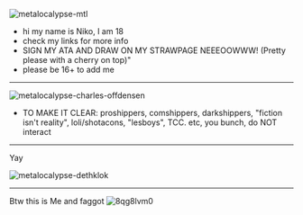 
![metalocalypse-mtl](https://github.com/user-attachments/assets/7cdf2554-295c-4462-bf67-9d208fedff28)


- hi my name is Niko, I am 18
- check my links for more info
- SIGN MY ATA AND DRAW ON MY STRAWPAGE NEEEOOWWW! (Pretty please with a cherry on top)"
- please be 16+ to add me
- ------------------------------------------------------------------------------------------------------

![metalocalypse-charles-offdensen](https://github.com/user-attachments/assets/ce619eb6-e589-450f-a1d6-44d801ed22f7)
- TO MAKE IT CLEAR: proshippers, comshippers, darkshippers, "fiction isn't reality", loli/shotacons, "lesboys", TCC. etc, you bunch, do NOT interact
- ------------------------------------------------------------------------------------------------------
 Yay

![metalocalypse-dethklok](https://github.com/user-attachments/assets/49e31902-9133-4ef8-b91f-949ac6d79387)
- ------------------------------------------------------------------------------------------------------
Btw this is Me and faggot
![8qg8lvm0](https://github.com/user-attachments/assets/764937c8-cb39-4e37-804c-5fb2c1a45f30)








